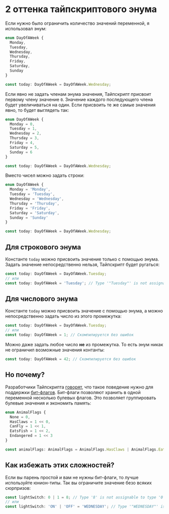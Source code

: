 # 2 оттенка тайпскриптового энума

Если нужно было ограничить количество значений переменной, я использовал энум:
```typescript
enum DayOfAWeek {
  Monday,
  Tuesday,
  Wednesday,
  Thursday,
  Friday,
  Saturday,
  Sunday
}

const today: DayOfAWeek = DayOfAWeek.Wednesday;
```

Если явно не задать членам энума значения, Тайпскрипт присвоит первому члену значение `0`. Значение каждого последующего члена будет увеличиваться на один. Если присвоить те же самые значения явно, то будет выглядеть так:
```typescript
enum DayOfAWeek {
  Monday = 0,
  Tuesday = 1,
  Wednesday = 2,
  Thursday = 3,
  Friday = 4,
  Saturday = 5,
  Sunday = 6
}

const today: DayOfAWeek = DayOfAWeek.Wednesday;
```

Вместо чисел можно задать строки:
```typescript
enum DayOfAWeek {
  Monday = 'Monday',
  Tuesday = 'Tuesday',
  Wednesday = 'Wednesday',
  Thursday = 'Thursday',
  Friday = 'Friday',
  Saturday = 'Saturday',
  Sunday = 'Sunday'
}

const today: DayOfAWeek = DayOfAWeek.Wednesday;
```

## Для строкового энума

Константе `today` можно присвоить значение только с помощью энума. Задать значение непосредственно нельзя, Тайпскрипт будет ругаться:
```typescript
const today: DayOfAWeek = DayOfAWeek.Tuesday;
// или
const today: DayOfAWeek = 'Tuesday'; // Type '"Tuesday"' is not assignable to type 'DayOfAWeek'.
```

## Для числового энума

Константе `today` можно присвоить значение с помощью энума, а можно непосредственно задать число из этого промежутка:
```typescript
const today: DayOfAWeek = DayOfAWeek.Tuesday;
// или
const today: DayOfAWeek = 1; // Скомпилируется без ошибок
```

Можно даже задать любое число **не** из промежутка. То есть энум никак не ограничил возможные значения контанты:
```typescript
const today: DayOfAWeek = 42; // Скомпилируется без ошибок
```

## Но почему?

Разработчики Тайпскрипта [говорят](https://github.com/Microsoft/TypeScript/issues/17734), что такое поведение нужно для поддержки [бит-флагов](https://basarat.gitbooks.io/typescript/docs/enums.html#number-enums-as-flags). Бит-флаги позволяют хранить в одной переменной несколько булевых флагов. Это позволяет группировать булевые значения и экономить память:
```typescript
enum AnimalFlags {
  None = 0,
  HasClaws = 1 << 0,
  CanFly = 1 << 1,
  EatsFish = 1 << 2,
  Endangered = 1 << 3
}

const animalFlags: AnimalFlags = AnimalFlags.HasClaws | AnimalFlags.EatsFish; // у животного есть когти, и оно ест рыбу
```

## Как избежать этих сложностей?

Если вы парень простой и вам не нужны бит-флаги, то лучше используйте юнион-типы. Так вы ограничите значение безо всяких сюрпризов:
```typescript
const lightSwitch: 0 | 1 = 8; // Type '8' is not assignable to type '0 | 1'.
// или
const lightSwitch: 'ON' | 'OFF' = 'WEDNESDAY'; // Type '"WEDNESDAY"' is not assignable to type '"ON" | "OFF"'.
```

